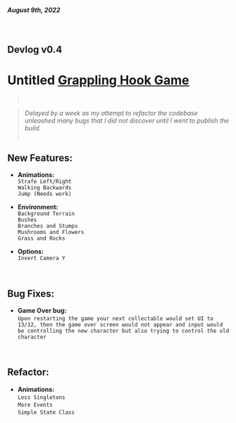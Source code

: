 
##### August 9th, 2022
<br>




## Devlog v0.4
# Untitled [Grappling Hook Game](https://synith.itch.io/grappling-hook-game)





> <br> 

>  *Delayed by a week as my attempt to refactor the codebase unleashed many bugs that I did not discover until I went to publish the build.* <br>
> <br>





## **New Features:**

* **Animations:**   
`Strafe Left/Right` <br>
`Walking Backwards` <br>
`Jump (Needs work)` <br>

* **Environment:** <br>
`Background Terrain` <br>
`Bushes` <br>
`Branches and Stumps` <br>
`Mushrooms and Flowers` <br>
`Grass and Rocks` <br>

* **Options:** <br> 
`Invert Camera Y` <br>
<br>




## **Bug Fixes:**

* **Game Over bug:**   
`Upon restarting the game your next collectable would set UI to 13/12, then the game over screen would not appear and input would be controlling the new character but also trying to control the old character` <br>
<br> 





## **Refactor:**


* **Animations:**   
`Less Singletons` <br>
`More Events` <br>
`Simple State Class` <br>